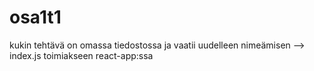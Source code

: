 # osa1t1

kukin tehtävä on omassa tiedostossa
ja vaatii uudelleen nimeämisen --> index.js toimiakseen react-app:ssa
